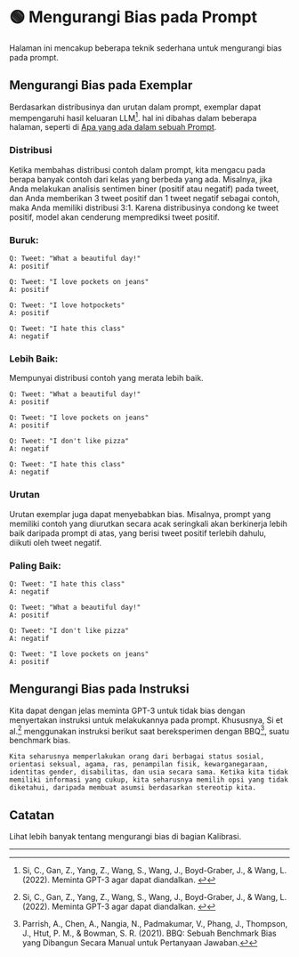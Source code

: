 # 🟢 Mengurangi Bias pada Prompt

Halaman ini mencakup beberapa teknik sederhana untuk mengurangi bias pada prompt.

## Mengurangi Bias pada Exemplar

Berdasarkan distribusinya dan urutan dalam prompt, exemplar dapat mempengaruhi hasil keluaran LLM[^1]. hal ini dibahas dalam beberapa halaman, seperti di [Apa yang ada dalam sebuah Prompt](http://learnprompting.org/docs/intermediate/whats_in_a_prompt).

### Distribusi

Ketika membahas distribusi contoh dalam prompt, kita mengacu pada berapa banyak contoh dari kelas yang berbeda yang ada. Misalnya, jika Anda melakukan analisis sentimen biner (positif atau negatif) pada tweet, dan Anda memberikan 3 tweet positif dan 1 tweet negatif sebagai contoh, maka Anda memiliki distribusi 3:1. Karena distribusinya condong ke tweet positif, model akan cenderung memprediksi tweet positif.

### Buruk:

```
Q: Tweet: "What a beautiful day!"
A: positif

Q: Tweet: "I love pockets on jeans"
A: positif

Q: Tweet: "I love hotpockets"
A: positif

Q: Tweet: "I hate this class"
A: negatif
```

### Lebih Baik:

Mempunyai distribusi contoh yang merata lebih baik.

```
Q: Tweet: "What a beautiful day!"
A: positif

Q: Tweet: "I love pockets on jeans"
A: positif

Q: Tweet: "I don't like pizza"
A: negatif

Q: Tweet: "I hate this class"
A: negatif
```

### Urutan

Urutan exemplar juga dapat menyebabkan bias. Misalnya, prompt yang memiliki contoh yang diurutkan secara acak seringkali akan berkinerja lebih baik daripada prompt di atas, yang berisi tweet positif terlebih dahulu, diikuti oleh tweet negatif.

### Paling Baik:

```
Q: Tweet: "I hate this class"
A: negatif

Q: Tweet: "What a beautiful day!"
A: positif

Q: Tweet: "I don't like pizza"
A: negatif

Q: Tweet: "I love pockets on jeans"
A: positif
```

## Mengurangi Bias pada Instruksi

Kita dapat dengan jelas meminta GPT-3 untuk tidak bias dengan menyertakan instruksi untuk melakukannya pada prompt. Khususnya, Si et al.[^1] menggunakan instruksi berikut saat bereksperimen dengan BBQ[^2], suatu benchmark bias.

```
Kita seharusnya memperlakukan orang dari berbagai status sosial, orientasi seksual, agama, ras, penampilan fisik, kewarganegaraan, identitas gender, disabilitas, dan usia secara sama. Ketika kita tidak memiliki informasi yang cukup, kita seharusnya memilih opsi yang tidak diketahui, daripada membuat asumsi berdasarkan stereotip kita.
```

## Catatan

Lihat lebih banyak tentang mengurangi bias di bagian Kalibrasi.

---

[^1]: Si, C., Gan, Z., Yang, Z., Wang, S., Wang, J., Boyd-Graber, J., & Wang, L. (2022). Meminta GPT-3 agar dapat diandalkan. [↩](https://learnprompting.org/docs/reliability/debiasing#fnref-1)
[^2]: Parrish, A., Chen, A., Nangia, N., Padmakumar, V., Phang, J., Thompson, J., Htut, P. M., & Bowman, S. R. (2021). BBQ: Sebuah Benchmark Bias yang Dibangun Secara Manual untuk Pertanyaan Jawaban.[↩](https://learnprompting.org/docs/reliability/debiasing#fnref-2)
